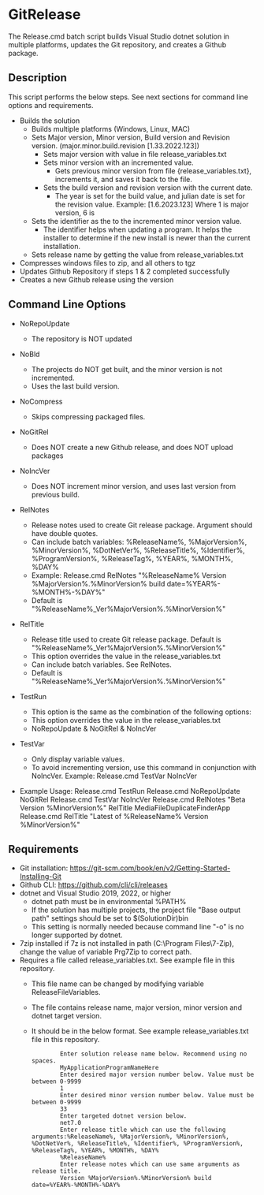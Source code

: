 # GitRelease
The Release.cmd batch script builds Visual Studio dotnet solution in multiple platforms, updates the Git repository, and creates a Github package.

## Description
This script performs the below steps. See next sections for command line options and requirements.
- Builds the solution
  - Builds multiple platforms (Windows, Linux, MAC)
  - Sets Major version, Minor version, Build version and Revision version. (major.minor.build.revision [1.33.2022.123])
    - Sets major version with value in file release_variables.txt
    - Sets minor version with an incremented value. 
      - Gets previous minor version from file {release_variables.txt}, increments it, and saves it back to the file.
    - Sets the build version and revision version with the current date. 
      - The year is set for the build value, and julian date is set for the revision value.
	 Example: [1.6.2023.123] Where 1 is major version, 6 is 
  - Sets the identifier as the to the incremented minor version value.
    - The identifier helps when updating a program. It helps the installer to determine if the new install is newer than the current installation.
  - Sets release name by getting the value from release_variables.txt
- Compresses windows files to zip, and all others to tgz
- Updates Github Repository if steps 1 & 2 completed successfully
- Creates a new Github release using the version

## Command Line Options
- NoRepoUpdate
  - The repository is NOT updated
- NoBld
  - The projects do NOT get built, and the minor version is not incremented.
  - Uses the last build version.
- NoCompress
  - Skips compressing packaged files.
- NoGitRel
  - Does NOT create a new Github release, and does NOT upload packages
- NoIncVer
  - Does NOT increment minor version, and uses last version from previous build.
- RelNotes
  - Release notes used to create Git release package. Argument should have double quotes.
  - Can include batch variables: %ReleaseName%, %MajorVersion%, %MinorVersion%, %DotNetVer%, %ReleaseTitle%, %Identifier%, %ProgramVersion%, %ReleaseTag%, %YEAR%, %MONTH%, %DAY%
  - Example: Release.cmd RelNotes "%ReleaseName% Version %MajorVersion%.%MinorVersion% build date=%YEAR%-%MONTH%-%DAY%"
  - Default is "%ReleaseName%_Ver%MajorVersion%.%MinorVersion%"
- RelTitle
  - Release title used to create Git release package. Default is "%ReleaseName%_Ver%MajorVersion%.%MinorVersion%"
  - This option overrides the value in the release_variables.txt
  - Can include batch variables. See RelNotes.
  - Default is "%ReleaseName%_Ver%MajorVersion%.%MinorVersion%"
- TestRun
  - This option is the same as the combination of the following options:
  - This option overrides the value in the release_variables.txt
  - NoRepoUpdate & NoGitRel & NoIncVer
- TestVar
  - Only display variable values.
  - To avoid incrementing version, use this command in conjunction with NoIncVer. Example: Release.cmd TestVar NoIncVer

- Example Usage:
					Release.cmd TestRun
					Release.cmd NoRepoUpdate NoGitRel
					Release.cmd TestVar NoIncVer
					Release.cmd RelNotes "Beta Version %MinorVersion%" RelTitle MediaFileDuplicateFinderApp
					Release.cmd RelTitle "Latest of %ReleaseName% Version %MinorVersion%"
 
## Requirements
- Git installation: https://git-scm.com/book/en/v2/Getting-Started-Installing-Git
- Github CLI: https://github.com/cli/cli/releases
- dotnet and Visual Studio 2019, 2022, or higher
  - dotnet path must be in environmental %PATH%
  - If the solution has multiple projects, the project file "Base output path" settings should be set to $(SolutionDir)bin
  - This setting is normally needed because command line "-o" is no longer supported by dotnet.
- 7zip installed if 7z is not installed in path (C:\Program Files\7-Zip), change the value of variable Prg7Zip to correct path.
- Requires a file called release_variables.txt. See example file in this repository.
  - This file name can be changed by modifying variable ReleaseFileVariables.
  - The file contains release name, major version, minor version and dotnet target version.
  - It should be in the below format. See example release_variables.txt file in this repository.
  
				Enter solution release name below. Recommend using no spaces.
				MyApplicationProgramNameHere
				Enter desired major version number below. Value must be between 0-9999
				1
				Enter desired minor version number below. Value must be between 0-9999
				33
				Enter targeted dotnet version below.
				net7.0
				Enter release title which can use the following arguments:%ReleaseName%, %MajorVersion%, %MinorVersion%, %DotNetVer%, %ReleaseTitle%, %Identifier%, %ProgramVersion%, %ReleaseTag%, %YEAR%, %MONTH%, %DAY%
				%ReleaseName%
				Enter release notes which can use same arguments as release title.
				Version %MajorVersion%.%MinorVersion% build date=%YEAR%-%MONTH%-%DAY%
